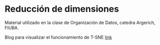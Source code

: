 # Reducción de dimensiones

Material utilizado en la clase de Organización de Datos, catedra Argerich, FIUBA.

Blog para visualizar el funcionamiento de T-SNE [link](https://colah.github.io/posts/2014-10-Visualizing-MNIST/)
